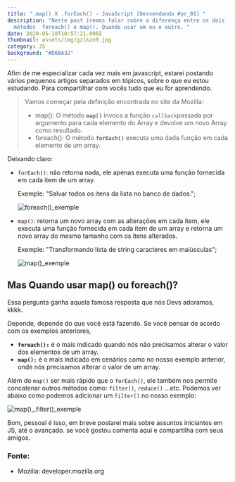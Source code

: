```yaml
---
title: ".map() X .forEach() - JavaScript [Desvendando #pr_01] "
description: "Neste post iremos falar sobre a diferença entre os dois
  métodos  foreach() e map(). Quando usar um ou o outro. "
date: 2020-05-18T10:57:21.000Z
thumbnail: assets/img/gzikzn9.jpg
category: JS
background: "#D6BA32"
---
```

Afim de me especializar cada vez mais em javascript, estarei postando vários pequenos artigos separados em tópicos, sobre o que eu estou estudando. Para compartilhar com vocês tudo que eu for aprendendo.

> Vamos começar pela definição encontrada no site da Mozilla:
>
> * map(): O método **`map()`** invoca a função `callback`passada por argumento para cada elemento do Array e devolve um novo Array como resultado.
> * foreach(): O método **`forEach()`** executa uma dada função em cada elemento de um array.

Deixando claro: 

* `forEach()`: não retorna nada, ele apenas executa uma função fornecida em cada item de um array. 

  Exemple: "Salvar todos os itens da lista no banco de dados.";

  ![foreach()_exemple](assets/img/foreach-_exemple.png "foreach()_exemple")
* `map()`: retorna um novo array com as alterações em cada item, ele executa uma função fornecida em cada item de um array e retorna um novo array do mesmo tamanho com os itens alterados.

  Exemple: "Transformando lista de string caracteres em maiúsculas";

  ![map()_exemple](assets/img/map-_exemple.png "map()_exemple")

## Mas Quando usar map() ou foreach()?

Essa pergunta ganha aquela famosa resposta que nós Devs adoramos, kkkk.

Depende, depende do que você está fazendo.  Se você pensar de acordo com os exemplos anteriores, 

* **`foreach():`** é o mais indicado quando nós não precisamos alterar o valor dos elementos de um array. 
* **`map():`** é o mais indicado em cenários como no nosso exemplo anterior, onde nós precisamos alterar o valor de um array.

Além do `map()` ser mais rápido que o `forEach()`, ele também nos permite concatenar outros métodos como: `filter()`, `reduce()` …etc. Podemos ver abaixo como podemos adicionar um `filter()` no nosso exemplo:

![map()_.filter()_exemple](assets/img/map-_filter-_exemple.png "map()_.filter()_exemple")

Bom, pessoal é isso, em breve postarei mais sobre assuntos iniciantes em JS, até o avançado. se você gostou comenta aqui e compartilha com seus amigos.

### Fonte:

* Mozilla: developer.mozilla.org